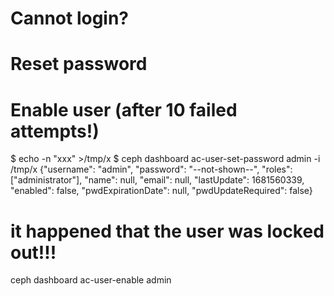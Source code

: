 # Cannot login?
# Reset password
# Enable user (after 10 failed attempts!)


$ echo -n "xxx" >/tmp/x
$ ceph dashboard ac-user-set-password admin -i /tmp/x
{"username": "admin", "password": "--not-shown--", "roles": ["administrator"], "name": null, "email": null, "lastUpdate": 1681560339, "enabled": false, "pwdExpirationDate": null, "pwdUpdateRequired": false}

#  it happened that the user was locked out!!!
ceph dashboard ac-user-enable admin
